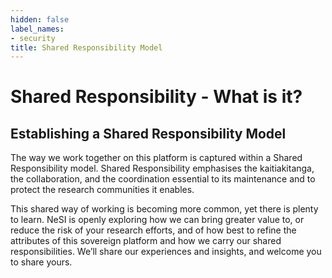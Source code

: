 ```yaml
---
hidden: false
label_names:
- security
title: Shared Responsibility Model
---
```


# Shared Responsibility - What is it?

## Establishing a Shared Responsibility Model

The way we work together on this platform is captured within a Shared Responsibility model. Shared Responsibility emphasises the kaitiakitanga, the collaboration, and the coordination essential to its maintenance and to protect the research communities it enables. 

This shared way of working is becoming more common, yet there is plenty to learn. NeSI is openly exploring how we can bring greater value to, or reduce the risk of your research efforts, and of how best to refine the attributes of this sovereign platform and how we carry our shared responsibilities. We’ll share our experiences and insights, and welcome you to share yours.

## 